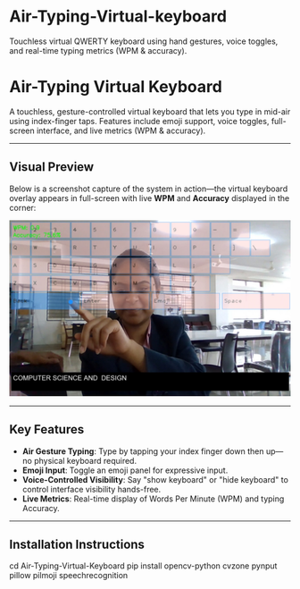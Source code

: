 # Air-Typing-Virtual-keyboard
Touchless virtual QWERTY keyboard using hand gestures, voice toggles, and real-time typing metrics (WPM &amp; accuracy).
# Air-Typing Virtual Keyboard

A touchless, gesture-controlled virtual keyboard that lets you type in mid-air using index-finger taps. Features include emoji support, voice toggles, full-screen interface, and live metrics (WPM & accuracy).

---

##  Visual Preview

Below is a screenshot capture of the system in action—the virtual keyboard overlay appears in full-screen with live **WPM** and **Accuracy** displayed in the corner:

![Air-Typing Virtual Keyboard Output](./output_sample.jpg.jpeg)

---

##  Key Features

- **Air Gesture Typing**: Type by tapping your index finger down then up—no physical keyboard required.
- **Emoji Input**: Toggle an emoji panel for expressive input.
- **Voice-Controlled Visibility**: Say "show keyboard" or "hide keyboard" to control interface visibility hands-free.
- **Live Metrics**: Real-time display of Words Per Minute (WPM) and typing Accuracy.

---

##  Installation Instructions

cd Air-Typing-Virtual-Keyboard
pip install opencv-python cvzone pynput pillow pilmoji speechrecognition
